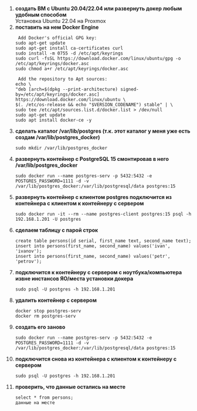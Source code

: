 1. **создать ВМ с Ubuntu 20.04/22.04 или развернуть докер любым удобным способом**  
Установка Ubuntu 22.04 на Proxmox  
2. **поставить на нем Docker Engine**  
    ```
     Add Docker's official GPG key:
    sudo apt-get update
    sudo apt-get install ca-certificates curl
    sudo install -m 0755 -d /etc/apt/keyrings
    sudo curl -fsSL https://download.docker.com/linux/ubuntu/gpg -o /etc/apt/keyrings/docker.asc
    sudo chmod a+r /etc/apt/keyrings/docker.asc

     Add the repository to Apt sources:
    echo \
    "deb [arch=$(dpkg --print-architecture) signed-by=/etc/apt/keyrings/docker.asc] https://download.docker.com/linux/ubuntu \
    $(. /etc/os-release && echo "$VERSION_CODENAME") stable" | \
    sudo tee /etc/apt/sources.list.d/docker.list > /dev/null
    sudo apt-get update
    sudo apt install docker-ce -y    
    ```
3. **сделать каталог /var/lib/postgres (т.к. этот каталог у меня уже есть создам /var/lib/postgres_docker)**
   ```
   sudo mkdir /var/lib/postgres_docker
   ```
4. **развернуть контейнер с PostgreSQL 15 смонтировав в него /var/lib/postgres_docker**
   ```
   sudo docker run --name postgres-serv -p 5432:5432 -e POSTGRES_PASSWORD=1111 -d -v /var/lib/postgres_docker:/var/lib/postgresql/data postgres:15
   ```
5. **развернуть контейнер с клиентом postgres подключится из контейнера с клиентом к контейнеру с сервером**
   ```
   sudo docker run -it --rm --name postgres-client postgres:15 psql -h 192.168.1.201 -U postgres
   ```
6. **сделаем таблицу с парой строк**
   ```
   create table persons(id serial, first_name text, second_name text); 
   insert into persons(first_name, second_name) values('ivan', 'ivanov'); 
   insert into persons(first_name, second_name) values('petr', 'petrov'); 
   ``` 
7. **подключится к контейнеру с сервером с ноутбука/компьютера извне инстансов ЯО/места установки докера**
   ```
   sudo psql -U postgres -h 192.168.1.201
   ```
8. **удалить контейнер с сервером**
   ```
   docker stop postgres-serv
   docker rm postgres-serv
   ```  
9. **создать его заново** 
   ```
   sudo docker run --name postgres-serv -p 5432:5432 -e POSTGRES_PASSWORD=1111 -d -v /var/lib/postgres_docker:/var/lib/postgresql/data postgres:15
   ```  
10. **подключится снова из контейнера с клиентом к контейнеру с сервером**  
    ```
    sudo psql -U postgres -h 192.168.1.201
    ```  
11. **проверить, что данные остались на месте**  
    ```
    select * from persons;
    данные на месте
    ```
